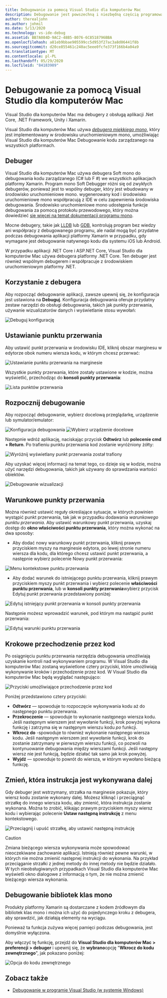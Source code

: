 ```yaml
---
title: Debugowanie za pomocą Visual Studio dla komputerów Mac
description: Debugowanie jest powszechną i niezbędną częścią programowania. Jako dojrzały IDE Visual Studio dla komputerów Mac zawiera cały zestaw funkcji, które ułatwiają debugowanie. Z bezpiecznego debugowania do wizualizacji danych w tym artykule wyjaśniono, jak używać pełnego potencjału debugowania w Visual Studio dla komputerów Mac.
author: therealjohn
ms.author: johmil
ms.date: 5/13/2020
ms.technology: vs-ide-debug
ms.assetid: BB7A084D-9AC2-48B5-8076-6C8518796BBA
ms.openlocfilehash: a81eb9bbae905599cc5d953f27ac3a8d06441f8b
ms.sourcegitcommit: d20ce855461c240ac5eee0fcfe373f166b4a04a9
ms.translationtype: MT
ms.contentlocale: pl-PL
ms.lasthandoff: 05/29/2020
ms.locfileid: "84183989"
---
```

# <a name="debugging-with-visual-studio-for-mac"></a>Debugowanie za pomocą Visual Studio dla komputerów Mac

Visual Studio dla komputerów Mac ma debugery z obsługą aplikacji .Net Core, .NET Framework, Unity i Xamarin.

Visual Studio dla komputerów Mac używa [*debugera miękkiego mono*](https://www.mono-project.com/docs/advanced/runtime/docs/soft-debugger/), który jest implementowany w środowisku uruchomieniowym mono, umożliwiając Visual Studio dla komputerów Mac Debugowanie kodu zarządzanego na wszystkich platformach.

## <a name="the-debugger"></a>Debuger

Visual Studio dla komputerów Mac używa debugera Soft mono do debugowania kodu zarządzanego (C# lub F #) we wszystkich aplikacjach platformy Xamarin. Program mono Soft Debugger różni się od zwykłych debugerów, ponieważ jest to wspólny debuger, który jest wbudowany w środowisko uruchomieniowe mono. wygenerowany kod i środowisko uruchomieniowe mono współpracują z IDE w celu zapewnienia środowiska debugowania. Środowisko uruchomieniowe mono udostępnia funkcje debugowania za pomocą protokołu przewodowego, który można dowiedzieć [się więcej na temat dokumentacji programu mono](https://www.mono-project.com/docs/advanced/runtime/docs/soft-debugger-wire-format/).

Mocne debugery, takie jak [LLDB]( http://lldb.llvm.org/index.html) lub [GDB]( https://www.gnu.org/software/gdb/), kontrolują program bez wiedzy ani współpracy z debugowanego programu, ale nadal mogą być przydatne podczas debugowania aplikacji platformy Xamarin w przypadku, gdy wymagane jest debugowanie natywnego kodu dla systemu iOS lub Android.

W przypadku aplikacji .NET Core i ASP.NET Core, Visual Studio dla komputerów Mac używa debugera platformy .NET Core. Ten debuger jest również wspólnym debugerem i współpracuje z środowiskiem uruchomieniowym platformy .NET.

## <a name="using-the-debugger"></a>Korzystanie z debugera

Aby rozpocząć debugowanie aplikacji, zawsze upewnij się, że konfiguracja jest ustawiona na **Debuguj**. Konfiguracja debugowania oferuje przydatny zestaw narzędzi do obsługi debugowania, takich jak punkty przerwania, używanie wizualizatorów danych i wyświetlanie stosu wywołań:

![Debuguj konfigurację](media/debugging-image_0.png)

## <a name="setting-a-breakpoint"></a>Ustawianie punktu przerwania

Aby ustawić punkt przerwania w środowisku IDE, kliknij obszar marginesu w edytorze obok numeru wiersza kodu, w którym chcesz przerwać:

![Ustawianie punktu przerwania na marginesie](media/debugging-image0.png)

Wszystkie punkty przerwania, które zostały ustawione w kodzie, można wyświetlić, przechodząc do **konsoli punkty przerwania**:

![Lista punktów przerwania](media/debugging-image0a.png)

## <a name="start-debugging"></a>Rozpocznij debugowanie

Aby rozpocząć debugowanie, wybierz docelową przeglądarkę, urządzenie lub symulator/emulator:

![Konfiguracja debugowania ](media/debugging-image_0.png)
 ![ Wybierz urządzenie docelowe](media/debugging-image1.png)

Następnie wdróż aplikację, naciskając przycisk **Odtwórz** lub **polecenie cmd + Return**. Po trafieniu punktu przerwania kod zostanie wyróżniony żółty:

![Wyróżnij wyświetlany punkt przerwania został trafiony](media/debugging-image2.png)

Aby uzyskać więcej informacji na temat tego, co dzieje się w kodzie, można użyć narzędzi debugowania, takich jak używany do sprawdzania wartości obiektów.

![Debugowanie wizualizacji](media/debugging-image3.png)

## <a name="conditional-breakpoints"></a>Warunkowe punkty przerwania

Można również ustawić reguły określające sytuacje, w których powinien wystąpić punkt przerwania, tak jak w przypadku dodawania *warunkowego punktu przerwania*. Aby ustawić warunkowy punkt przerwania, uzyskaj dostęp do **okno właściwości punktu przerwania**, który można wykonać na dwa sposoby:

* Aby dodać nowy warunkowy punkt przerwania, kliknij prawym przyciskiem myszy na marginesie edytora, po lewej stronie numeru wiersza dla kodu, dla którego chcesz ustawić punkt przerwania, a następnie wybierz polecenie Nowy punkt przerwania:

 ![Menu kontekstowe punktu przerwania](media/debugging-image4.png)

* Aby dodać warunek do istniejącego punktu przerwania, kliknij prawym przyciskiem myszy punkt przerwania i wybierz polecenie **właściwości punktu przerwania**, lub w **konsoli punkty przerwania**wybierz przycisk Edytuj punkt przerwania przedstawiony poniżej:

 ![Edytuj istniejący punkt przerwania w konsoli punkty przerwania](media/debugging-image5.png)

Następnie możesz wprowadzić warunek, pod którym ma nastąpić punkt przerwania:

 ![Edytuj warunki punktu przerwania](media/debugging-image6.png)

## <a name="stepping-through-code"></a>Krokowe przechodzenie przez kod

Po osiągnięciu punktu przerwania narzędzia debugowania umożliwiają uzyskanie kontroli nad wykonywaniem programu. W Visual Studio dla komputerów Mac zostaną wyświetlone cztery przyciski, które umożliwiają wykonywanie kroków i przechodzenie przez kod. W Visual Studio dla komputerów Mac będą wyglądać następująco:

 ![Przyciski umożliwiające przechodzenie przez kod](media/debugging-image7.png)

Poniżej przedstawiono cztery przyciski:

* **Odtwórz** — spowoduje to rozpoczęcie wykonywania kodu aż do następnego punktu przerwania.
* **Przekroczenie** — spowoduje to wykonanie następnego wiersza kodu. Jeśli następnym wierszem jest wywołanie funkcji, krok powyżej wykona funkcję i zatrzyma się w następnym wierszu kodu *po* funkcji.
* **Wkrocz do** -spowoduje to również wykonanie następnego wiersza kodu. Jeśli następnym wierszem jest wywołanie funkcji, krok do zostanie zatrzymany w pierwszym wierszu funkcji, co pozwoli na kontynuowanie debugowania między wierszami funkcji. Jeśli następny wiersz nie jest funkcją, będzie działać tak samo jak krok powyżej.
* **Wyjdź** — spowoduje to powrót do wiersza, w którym wywołano bieżącą funkcję.

## <a name="change-which-statement-is-executed-next"></a>Zmień, która instrukcja jest wykonywana dalej

Gdy debuger jest wstrzymany, strzałka na marginesie pokazuje, który wiersz kodu zostanie wykonany dalej. Możesz kliknąć i przeciągnąć strzałkę do innego wiersza kodu, aby zmienić, która instrukcja zostanie wykonana. Można to zrobić, klikając prawym przyciskiem myszy wiersz kodu i wybierając polecenie **Ustaw następną instrukcję** z menu kontekstowego.

![Przeciągnij i upuść strzałkę, aby ustawić następną instrukcję](media/debugger-drag-setnextstatement.gif)

> [!CAUTION]
> Zmiana bieżącego wiersza wykonywania może spowodować nieoczekiwane zachowanie aplikacji. Istnieją również pewne warunki, w których nie można zmienić następnej instrukcji do wykonania. Na przykład przeciąganie strzałki z jednej metody do innej metody nie będzie działało. W tych nieobsługiwanych przypadkach Visual Studio dla komputerów Mac wyświetli okno dialogowe z informacją o tym, że nie można zmienić bieżącego wiersza wykonania. 

## <a name="debugging-monos-class-libraries"></a>Debugowanie bibliotek klas mono

Produkty platformy Xamarin są dostarczane z kodem źródłowym dla bibliotek klas mono i można ich użyć do pojedynczego kroku z debugera, aby sprawdzić, jak działają elementy na wyciągu.

Ponieważ ta funkcja zużywa więcej pamięci podczas debugowania, jest domyślnie wyłączona.

Aby włączyć tę funkcję, przejdź do **Visual Studio dla komputerów Mac > preferencji > debuger** i upewnij się, że **wybrano**opcję "**Wkrocz do kodu zewnętrznego**", jak pokazano poniżej:

![Opcja do kodu zewnętrznego](media/debugging-image8.png)

## <a name="see-also"></a>Zobacz także

- [Debugowanie w programie Visual Studio (w systemie Windows)](/visualstudio/debugger/)
